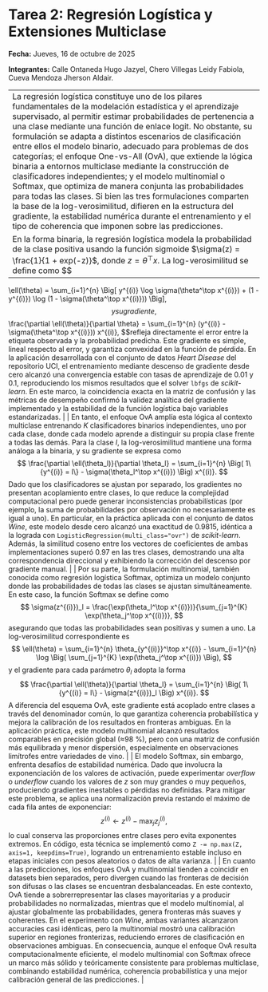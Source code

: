 # Tarea 2: Regresión Logística y Extensiones Multiclase

**Fecha:** Jueves, 16 de octubre de 2025

**Integrantes:** Calle Ontaneda Hugo Jazyel, Chero Villegas Leidy Fabiola, Cueva Mendoza Jherson Aldair.

|  |
|------------------------------------------------------------------------|
| La regresión logística constituye uno de los pilares fundamentales de la modelación estadística y el aprendizaje supervisado, al permitir estimar probabilidades de pertenencia a una clase mediante una función de enlace logit. No obstante, su formulación se adapta a distintos escenarios de clasificación entre ellos el modelo binario, adecuado para problemas de dos categorías; el enfoque One-vs-All (OvA), que extiende la lógica binaria a entornos multiclase mediante la construcción de clasificadores independientes; y el modelo multinomial o Softmax, que optimiza de manera conjunta las probabilidades para todas las clases. Si bien las tres formulaciones comparten la base de la log-verosimilitud, difieren en la estructura del gradiente, la estabilidad numérica durante el entrenamiento y el tipo de coherencia que imponen sobre las predicciones. |
| En la forma binaria, la regresión logística modela la probabilidad de la clase positiva usando la función sigmoide $\sigma(z) = \frac{1}{1 + exp(-z)}$, donde $z = \theta^\top x$. La log-verosimilitud se define como $$
\ell(\theta) = \sum_{i=1}^{n} \Big[ y^{(i)} \log \sigma(\theta^\top x^{(i)}) + (1 - y^{(i)}) \log (1 - \sigma(\theta^\top x^{(i)})) \Big],
$$ y su gradiente, $$
\frac{\partial \ell(\theta)}{\partial \theta} = \sum_{i=1}^{n} (y^{(i)} - \sigma(\theta^\top x^{(i)})) x^{(i)},
$$refleja directamente el error entre la etiqueta observada y la probabilidad predicha. Este gradiente es simple, lineal respecto al error, y garantiza convexidad en la función de pérdida. En la aplicación desarrollada con el conjunto de datos *Heart Disease* del repositorio UCI, el entrenamiento mediante descenso de gradiente desde cero alcanzó una convergencia estable con tasas de aprendizaje de 0.01 y 0.1, reproduciendo los mismos resultados que el solver `lbfgs` de *scikit-learn*. En este marco, la coincidencia exacta en la matriz de confusión y las métricas de desempeño confirmó la validez analítica del gradiente implementado y la estabilidad de la función logística bajo variables estandarizadas. |
| En tanto, el enfoque OvA amplía esta lógica al contexto multiclase entrenando $K$ clasificadores binarios independientes, uno por cada clase, donde cada modelo aprende a distinguir su propia clase frente a todas las demás. Para la clase $l$, la log-verosimilitud mantiene una forma análoga a la binaria, y su gradiente se expresa como $$
\frac{\partial \ell(\theta_l)}{\partial \theta_l} = \sum_{i=1}^{n} \Big( 1\{y^{(i)} = l\} - \sigma(\theta_l^\top x^{(i)}) \Big) x^{(i)}.
$$Dado que los clasificadores se ajustan por separado, los gradientes no presentan acoplamiento entre clases, lo que reduce la complejidad computacional pero puede generar inconsistencias probabilísticas (por ejemplo, la suma de probabilidades por observación no necesariamente es igual a uno). En particular, en la práctica aplicada con el conjunto de datos *Wine*, este modelo desde cero alcanzó una exactitud de 0.9815, idéntica a la lograda con `LogisticRegression(multi_class="ovr")` de *scikit-learn*. Además, la similitud coseno entre los vectores de coeficientes de ambas implementaciones superó 0.97 en las tres clases, demostrando una alta correspondencia direccional y exhibiendo la corrección del descenso por gradiente manual. |
| Por su parte, la formulación multinomial, también conocida como regresión logística Softmax, optimiza un modelo conjunto donde las probabilidades de todas las clases se ajustan simultáneamente. En este caso, la función Softmax se define como $$
\sigma(z^{(i)})_l = \frac{\exp(\theta_l^\top x^{(i)})}{\sum_{j=1}^{K} \exp(\theta_j^\top x^{(i)})},
$$asegurando que todas las probabilidades sean positivas y sumen a uno. La log-verosimilitud correspondiente es $$
\ell(\theta) = \sum_{i=1}^{n} \theta_{y^{(i)}}^\top x^{(i)} - \sum_{i=1}^{n} \log \Big( \sum_{j=1}^{K} \exp(\theta_j^\top x^{(i)}) \Big),
$$ y el gradiente para cada parámetro $\theta_l$ adopta la forma $$
\frac{\partial \ell(\theta)}{\partial \theta_l} = \sum_{i=1}^{n} \Big( 1\{y^{(i)} = l\} - \sigma(z^{(i)})_l \Big) x^{(i)}.
$$A diferencia del esquema OvA, este gradiente está acoplado entre clases a través del denominador común, lo que garantiza coherencia probabilística y mejora la calibración de los resultados en fronteras ambiguas. En la aplicación práctica, este modelo multinomial alcanzó resultados comparables en precisión global (≈98 %), pero con una matriz de confusión más equilibrada y menor dispersión, especialmente en observaciones limítrofes entre variedades de vino. |
| El modelo Softmax, sin embargo, enfrenta desafíos de estabilidad numérica. Dado que involucra la exponenciación de los valores de activación, puede experimentar *overflow* o *underflow* cuando los valores de $z$ son muy grandes o muy pequeños, produciendo gradientes inestables o pérdidas no definidas. Para mitigar este problema, se aplica una normalización previa restando el máximo de cada fila antes de exponenciar: $$
z^{(i)} \leftarrow z^{(i)} - \max_j z^{(i)}_j,
$$lo cual conserva las proporciones entre clases pero evita exponentes extremos. En código, esta técnica se implementó como `Z -= np.max(Z, axis=1, keepdims=True)`, logrando un entrenamiento estable incluso en etapas iniciales con pesos aleatorios o datos de alta varianza. |
| En cuanto a las predicciones, los enfoques OvA y multinomial tienden a coincidir en datasets bien separados, pero divergen cuando las fronteras de decisión son difusas o las clases se encuentran desbalanceadas. En este contexto, OvA tiende a sobrerrepresentar las clases mayoritarias y a producir probabilidades no normalizadas, mientras que el modelo multinomial, al ajustar globalmente las probabilidades, genera fronteras más suaves y coherentes. En el experimento con *Wine*, ambas variantes alcanzaron accuracies casi idénticas, pero la multinomial mostró una calibración superior en regiones fronterizas, reduciendo errores de clasificación en observaciones ambiguas. En consecuencia, aunque el enfoque OvA resulta computacionalmente eficiente, el modelo multinomial con Softmax ofrece un marco más sólido y teóricamente consistente para problemas multiclase, combinando estabilidad numérica, coherencia probabilística y una mejor calibración general de las predicciones. |
